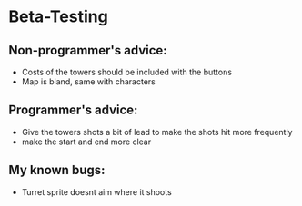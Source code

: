 # Beta-Testing

## Non-programmer's advice:
- Costs of the towers should be included with the buttons
- Map is bland, same with characters

## Programmer's advice:
- Give the towers shots a bit of lead to make the shots hit more frequently
- make the start and end more clear

## My known bugs:
- Turret sprite doesnt aim where it shoots